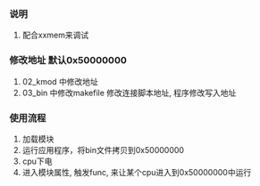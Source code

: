 ### 说明
1. 配合xxmem来调试

### 修改地址 默认0x50000000
1. 02_kmod 中修改地址
2. 03_bin  中修改makefile 修改连接脚本地址, 程序修改写入地址

### 使用流程
1. 加载模块
2. 运行应用程序，将bin文件拷贝到0x50000000
3. cpu下电
4. 进入模块属性, 触发func, 来让某个cpu进入到0x50000000中运行
